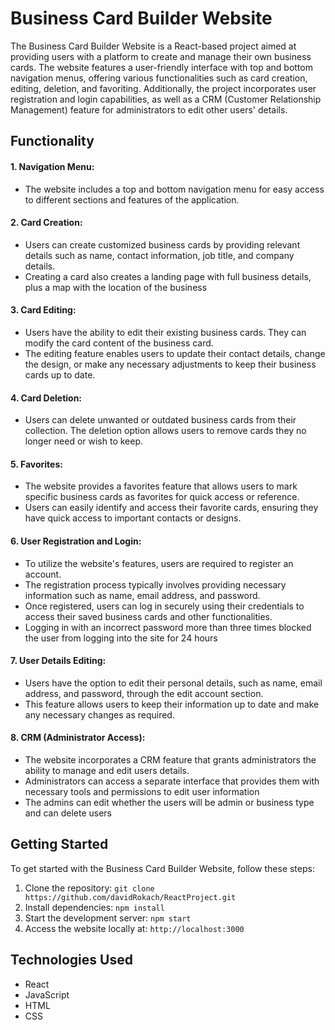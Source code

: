 # Business Card Builder Website

The Business Card Builder Website is a React-based project aimed at providing users with a platform to create and manage their own business cards. The website features a user-friendly interface with top and bottom navigation menus, offering various functionalities such as card creation, editing, deletion, and favoriting. Additionally, the project incorporates user registration and login capabilities, as well as a CRM (Customer Relationship Management) feature for administrators to edit other users' details.

## Functionality

#### 1. Navigation Menu:

- The website includes a top and bottom navigation menu for easy access to different sections and features of the application.

#### 2. Card Creation:

- Users can create customized business cards by providing relevant details such as name, contact information, job title, and company details.
- Creating a card also creates a landing page with full business details, plus a map with the location of the business

#### 3. Card Editing:

- Users have the ability to edit their existing business cards. They can modify the card content of the business card.
- The editing feature enables users to update their contact details, change the design, or make any necessary adjustments to keep their business cards up to date.

#### 4. Card Deletion:

- Users can delete unwanted or outdated business cards from their collection. The deletion option allows users to remove cards they no longer need or wish to keep.

#### 5. Favorites:

- The website provides a favorites feature that allows users to mark specific business cards as favorites for quick access or reference.
- Users can easily identify and access their favorite cards, ensuring they have quick access to important contacts or designs.

#### 6. User Registration and Login:

- To utilize the website's features, users are required to register an account.
- The registration process typically involves providing necessary information such as name, email address, and password.
- Once registered, users can log in securely using their credentials to access their saved business cards and other functionalities.
- Logging in with an incorrect password more than three times blocked the user from logging into the site for 24 hours

#### 7. User Details Editing:

- Users have the option to edit their personal details, such as name, email address, and password, through the edit account section.
- This feature allows users to keep their information up to date and make any necessary changes as required.

#### 8. CRM (Administrator Access):

- The website incorporates a CRM feature that grants administrators the ability to manage and edit users details.
- Administrators can access a separate interface that provides them with necessary tools and permissions to edit user information
- The admins can edit whether the users will be admin or business type and can delete users

## Getting Started

To get started with the Business Card Builder Website, follow these steps:

1. Clone the repository: `git clone https://github.com/davidRokach/ReactProject.git`
2. Install dependencies: `npm install`
3. Start the development server: `npm start`
4. Access the website locally at: `http://localhost:3000`

## Technologies Used

- React
- JavaScript
- HTML
- CSS
